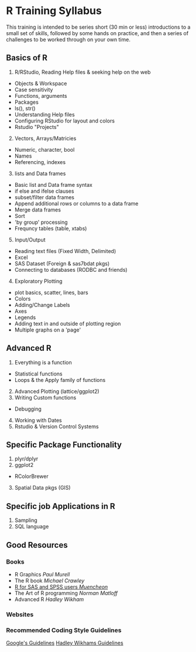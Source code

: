 # R Training Syllabus #

This training is intended to be series short (30 min or less) introductions to a small set of skills, followed by some hands on practice, and then a series of challenges to be worked through on your own time. 

## Basics of R ##
1. R/RStudio, Reading Help files & seeking help on the web
  * Objects & Workspace
  * Case sensitivity 
  * Functions, arguments
  * Packages
  * ls(), str()
  * Understanding Help files
  * Configuring RStudio for layout and colors
  * Rstudio "Projects"

2. Vectors, Arrays/Matricies
  * Numeric, character, bool
  * Names
  * Referencing, indexes

3. lists and Data frames
  * Basic list and Data frame syntax 
  * if else and ifelse clauses
  * subset/filter data frames
  * Append additional rows or columns to a data frame
  * Merge data frames
  * Sort
  * 'by group' processing
  * Frequncy tables (table, xtabs)

5. Input/Output 
  * Reading text files (Fixed Width, Delimited)
  * Excel
  * SAS Dataset (Foreign & sas7bdat pkgs)
  * Connecting to databases (RODBC and friends)

4. Exploratory Plotting
  * plot basics, scatter, lines, bars
  * Colors
  * Adding/Change Labels
  * Axes
  * Legends
  * Adding text in and outside of plotting region
  * Multiple graphs on a 'page'

## Advanced R ##
1. Everything is a function
  * Statistical functions
  * Loops & the Apply family of functions
2. Advanced Plotting (lattice/ggplot2)
3. Writing Custom functions
  * Debugging 
4. Working with Dates
5. Rstudio & Version Control Systems

## Specific Package Functionality ##
1. plyr/dplyr
2. ggplot2
  * RColorBrewer
3. Spatial Data pkgs (GIS)


## Specific job Applications in R ###
1. Sampling
2. SQL language

## Good Resources ##
### Books ###
* R Graphics _Paul Murell_
* The R book _Michael Crawley_
* [R for SAS and SPSS users _Muencheon_](https://science.nature.nps.gov/im/datamgmt/statistics/r/documents/r_for_sas_spss_users.pdf)
* The Art of R programming _Norman Matloff_
* Advanced R _Hadley Wikham_

### Websites ###
[](http://statistics.ats.ucla.edu/stat/r/)
[](https://cran.r-project.org/doc/contrib/Lemon-kickstart/index.html)
[](http://www.unc.edu/courses/2006spring/ecol/145/001/docs/lectures.htm)
[](http://pj.freefaculty.org/R/Rtips.html)

### Recommended Coding Style Guidelines ###
[Google's Guidelines](https://google.github.io/styleguide/Rguide.xml)
[Hadley Wikhams Guidelines](http://adv-r.had.co.nz/Style.html)
